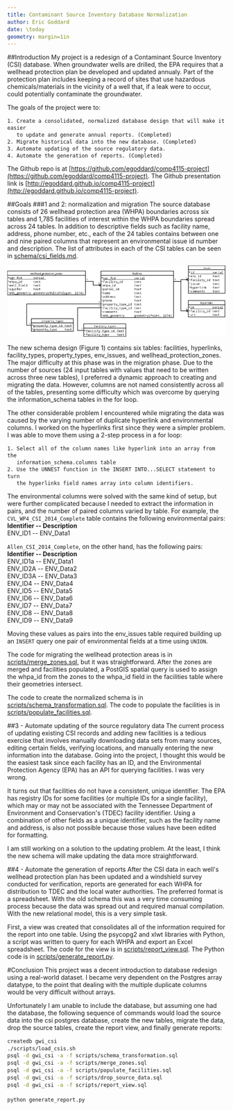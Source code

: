 ```yaml
---
title: Contaminant Source Inventory Database Normalization
author: Eric Goddard
date: \today
geometry: margin=1in
---
```


##Introduction
My project is a redesign of a Contaminant Source Inventory (CSI) database. 
When groundwater wells are drilled, the EPA requires that a wellhead protection 
plan be developed and updated annualy. Part of the protection plan includes 
keeping a record of sites that use hazardous chemicals/materials in the vicinity 
of a well that, if a leak were to occur, could potentially contaminate the 
groundwater.

The goals of the project were to: 

    1. Create a consolidated, normalized database design that will make it easier 
       to update and generate annual reports. (Completed) 
    2. Migrate historical data into the new database. (Completed) 
    3. Automate updating of the source regulatory data. 
    4. Automate the generation of reports. (Completed) 

The Github repo is at [https://github.com/egoddard/comp4115-project](https://github.com/egoddard/comp4115-project). 
The Github presentation link is [http://egoddard.github.io/comp4115-project](http://egoddard.github.io/comp4115-project).

##Goals
###1 and 2: normalization and migration
The source database consists of 26 wellhead protection area (WHPA) boundaries 
across six tables and 1,785 facilities of interest within the WHPA boundaries 
spread across 24 tables. In addition to descriptive fields such as facility 
name, address, phone number, etc., each of the 24 tables contains between 
one and nine paired columns that represent an environmental issue id number and 
description. The list of attributes in each of the CSI tables can be seen in 
[schema/csi_fields.md](../schema/csi_fields.md). 

![The new schema design](../schema/csi_schema.png "Figure 1: New schema design") 

The new schema design (Figure 1) contains six tables: facilities, hyperlinks, 
facility\_types, property\_types, env\_issues, and wellhead\_protection\_zones. 
The major difficulty at this phase was in the migration phase. Due to the number 
of sources (24 input tables with values that need to be written across three new 
tables), I preferred a dynamic approach to creating and migrating the data. However, 
columns are not named consistently across all of the tables, presenting some 
difficulty which was overcome by querying the information_schema tables in the 
for loop. 

The other considerable problem I encountered while migrating the data was caused 
by the varying number of duplicate hyperlink and environmental columns. I worked 
on the hyperlinks first since they were a simpler problem. I was able to move 
them using a 2-step process in a for loop:  

    1. Select all of the column names like hyperlink into an array from the 
       information_schema.columns table  
    2. Use the UNNEST function in the INSERT INTO...SELECT statement to turn 
       the hyperlinks field names array into column identifiers.

The environmental columns were solved with the same kind of setup, but were 
further complicated because I needed to extract the information in pairs, and 
the number of paired columns varied by table. For example, the 
`CVL_WP4_CSI_2014_Complete` table contains the following environmental pairs:  
__Identifier -- Description__  
ENV\_ID1 -- ENV\_Data1 

`Allen_CSI_2014_Complete`, on the other hand, has the following pairs:  
__Identifier -- Description__  
ENV\_ID1a -- ENV\_Data1  
ENV\_ID2A -- ENV\_Data2  
ENV\_ID3A -- ENV\_Data3  
ENV\_ID4 -- ENV\_Data4  
ENV\_ID5 -- ENV\_Data5  
ENV\_ID6 -- ENV\_Data6  
ENV\_ID7 -- ENV\_Data7  
ENV\_ID8 -- ENV\_Data8  
ENV\_ID9 -- ENV\_Data9  

Moving these values as pairs into the env_issues table required building up an 
`INSERT` query one pair of environmental fields at a time using `UNION`.

The code for migrating the wellhead protection areas is in 
[scripts/merge_zones.sql](../scripts/merge_zones.sql), but it was straightforward. 
After the zones are merged and facilities populated, a PostGIS spatial query 
is used to assign the whpa\_id from the zones to the whpa\_id field in the 
facilities table where their geometries intersect.

The code to create the normalized schema is in 
[scripts/schema_transformation.sql](../scripts/schema_transformation.sql). The 
code to populate the facilities is in 
[scripts/populate_facilities.sql](../scripts/populate_facilities.sql).

##3 - Automate updating of the source regulatory data
The current process of updating existing CSI records and adding new facilities 
is a tedious exercise that involves manually downloading data sets from many 
sources, editing certain fields, verifying locations, and manually entering the 
new information into the database. Going into the project, I thought this would 
be the easiest task since each facility has an ID, and the Environmental 
Protection Agency (EPA) has an API for querying facilities. I was very wrong.

It turns out that facilities do not have a consistent, unique identifier. The EPA 
has registry IDs for some facilities (or multiple IDs for a single facility), 
which may or may not be associated with the Tennessee Department of Environment 
and Conservation's (TDEC) facility identifier. Using a combination of other 
fields as a unique identifier, such as the facility name and address, is also 
not possible because those values have been edited for formatting. 

I am still working on a solution to the updating problem. At the least, I think 
the new schema will make updating the data more straightforward.

##4 - Automate the generation of reports
After the CSI data in each well's wellhead protection plan has been updated and 
a windshield survey conducted for verification, reports are generated for each
WHPA for distribution to TDEC and the local water authorities. The preferred 
format is a spreadsheet. With the old schema this was a very time consuming 
process because the data was spread out and required manual compilation. With 
the new relational model, this is a very simple task.

First, a view was created that consolidates all of the information required 
for the report into one table. Using the psycopg2 and xlwt libraries with 
Python, a script was written to query for each WHPA and export an Excel 
spreadsheet. The code for the view is in 
[scripts/report_view.sql](../scripts/report_view.sql). The Python code is in 
[scripts/generate_report.py](../scripts/generate_report.py).

#Conclusion
This project was a decent introduction to database redesign using a real-world 
dataset. I became very dependent on the Postgres array datatype, to the point 
that dealing with the multiple duplicate columns would be very difficult without 
arrays. 

Unfortunately I am unable to include the database, but assuming one had the 
database, the following sequence of commands would load the source data into 
the csi postgres database, create the new tables, migrate the data, drop the 
source tables, create the report view, and finally generate reports:
```bash
createdb gwi_csi
./scripts/load_csis.sh
psql -d gwi_csi -a -f scripts/schema_transformation.sql
psql -d gwi_csi -a -f scripts/merge_zones.sql
psql -d gwi_csi -a -f scripts/populate_facilities.sql
psql -d gwi_csi -a -f scripts/drop_source_data.sql
psql -d gwi_csi -a -f scripts/report_view.sql

python generate_report.py
```
